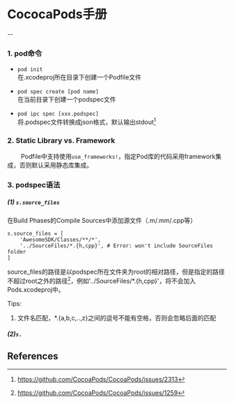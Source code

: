 # CococaPods手册
--

### 1. pod命令 

* `pod init`    
在.xcodeproj所在目录下创建一个Podfile文件

* `pod spec create [pod name]`    
在当前目录下创建一个podspec文件

* `pod ipc spec [xxx.podspec]`    
将.podspec文件转换成json格式，默认输出stdout[^1]

### 2. Static Library vs. Framework

&nbsp;&nbsp;&nbsp;&nbsp;&nbsp;&nbsp;&nbsp;&nbsp;Podfile中支持使用`use_frameworks!`，指定Pod库的代码采用framework集成，否则默认采用静态库集成。



### 3. podspec语法

##### (1) `s.source_files`    
在Build Phases的Compile Sources中添加源文件（.m/.mm/.cpp等）

```
s.source_files = [
	'AwesomeSDK/Classes/**/*',
	'../SourceFiles/*.{h,cpp}', # Error: won't include SourceFiles folder
]
```

source_files的路径是以podspec所在文件夹为root的相对路径，但是指定的路径不超过root之外的路径[^2]，例如'../SourceFiles/*.{h,cpp}'，将不会加入Pods.xcodeproj中。

Tips: 
> 
1. 文件名匹配，*.{a,b,c,..,z}之间的逗号不能有空格，否则会忽略后面的匹配

##### (2)`s.`

References
--
[^1]: https://github.com/CocoaPods/CocoaPods/issues/2313
[^2]: https://github.com/CocoaPods/CocoaPods/issues/1259

